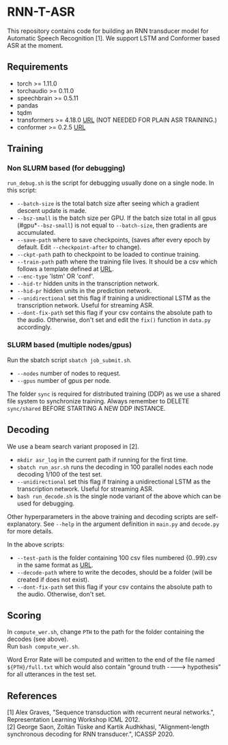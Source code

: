 # RNN-T-ASR
This repository contains code for building an RNN transducer model for Automatic Speech Recognition [1]. We support LSTM and Conformer based ASR at the moment.

## Requirements
* torch >= 1.11.0
* torchaudio >= 0.11.0
* speechbrain >= 0.5.11
* pandas
* tqdm
* transformers >= 4.18.0 [URL](https://huggingface.co/docs/transformers/installation) (NOT NEEDED FOR PLAIN ASR TRAINING.)
* conformer >= 0.2.5 [URL](https://github.com/lucidrains/conformer)

## Training
### Non SLURM based (for debugging)
<code>run_debug.sh</code> is the script for debugging usually done on a single node. In this script:

* <code>--batch-size</code> is the total batch size after seeing which a gradient descent update is made.  
* <code>--bsz-small</code> is the batch size per GPU. If the batch size total in all gpus (#gpu*<code>--bsz-small</code>) is not equal to <code>--batch-size</code>, then gradients are accumulated.  
* <code>--save-path</code> where to save checkpoints, (saves after every epoch by default. Edit <code>--checkpoint-after</code> to change).  
* <code>--ckpt-path</code> path to checkpoint to be loaded to continue training.  
* <code>--train-path</code> path where the training file lives. It should be a csv which follows a template defined at [URL](https://github.com/vishalsunder/speech-feature-computation). 
* <code>--enc-type</code> 'lstm' OR 'conf'. 
* <code>--hid-tr</code> hidden units in the transcription network.  
* <code>--hid-pr</code> hidden units in the prediction network.  
* <code>--unidirectional</code> set this flag if training a unidirectional LSTM as the transcription network. Useful for streaming ASR.  
* <code>--dont-fix-path</code> set this flag if your csv contains the absolute path to the audio. Otherwise, don't set and edit the <code>fix()</code> function in <code>data.py</code> accordingly.  

### SLURM based (multiple nodes/gpus)
Run the sbatch script <code>sbatch job_submit.sh</code>.

* <code>--nodes</code> number of nodes to request.  
* <code>--gpus</code> number of gpus per node. 

The folder <code>sync</code> is required for distributed training (DDP) as we use a shared file system to synchronize training. Always remember to DELETE <code>sync/shared</code> BEFORE STARTING A NEW DDP INSTANCE.

## Decoding
We use a beam search variant proposed in [2]. 

* <code>mkdir asr_log</code> in the current path if running for the first time.  
* <code>sbatch run_asr.sh</code> runs the decoding in 100 parallel nodes each node decoding 1/100 of the test set. 
* <code>--unidirectional</code> set this flag if training a unidirectional LSTM as the transcription network. Useful for streaming ASR.  
* <code>bash run_decode.sh</code> is the single node variant of the above which can be used for debugging.  

Other hyperparameters in the above training and decoding scripts are self-explanatory. See <code>--help</code> in the argument definition in <code>main.py</code> and <code>decode.py</code> for more details.

In the above scripts:

* <code>--test-path</code> is the folder containing 100 csv files numbered {0..99}.csv in the same format as [URL](https://github.com/vishalsunder/speech-feature-computation).  
* <code>--decode-path</code> where to write the decodes, should be a folder (will be created if does not exist).  
* <code>--dont-fix-path</code> set this flag if your csv contains the absolute path to the audio. Otherwise, don't set.  

## Scoring
In <code>compute_wer.sh</code>, change <code>PTH</code> to the path for the folder containing the decodes (see above).  
Run <code>bash compute_wer.sh</code>.  

Word Error Rate will be computed and written to the end of the file named <code>${PTH}/full.txt</code> which would also contain "ground truth ----> hypothesis" for all utterances in the test set.

## References

[1] Alex Graves, "Sequence transduction with recurrent neural networks.", Representation Learning Workshop ICML 2012.  
[2] George Saon, Zolt&aacute;n T&uuml;ske and Kartik Audhkhasi, "Alignment-length synchronous decoding for RNN transducer.", ICASSP 2020.


